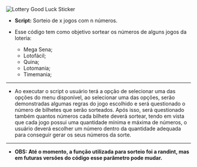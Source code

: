 <img src="https://media2.giphy.com/media/vdlTj4I5rGOD6/giphy.gif?cid=ecf05e47zc95vca4v8mye5fgx2n6j4dxnj41ajm4r7zukao9&rid=giphy.gif&ct=s" alt="Lottery Good Luck Sticker"  />

- **Script:** Sorteio de x jogos com n números. 

- Esse código tem como objetivo sortear os números de alguns jogos da loteria: 
  - Mega Sena; 
  - Lotofácil; 
  - Quina; 
  - Lotomania; 
  - Timemania; 

______

- Ao executar o script o usuário terá a opção de selecionar uma das opções do menu disponível, ao selecionar uma das opções, serão demonstradas algumas regras do jogo escolhido e será questionado o número de bilhetes que serão sorteados. Após isso, será questionado também quantos números cada bilhete deverá sortear, tendo em vista que cada jogo possui uma quantidade mínima e máxima de números, o usuário deverá escolher um número dentro da quantidade adequada para conseguir gerar os seus números da sorte.

______

- **OBS: Até o momento, a função utilizada para sorteio foi a randint, mas em futuras versões do código esse parâmetro pode mudar.**

